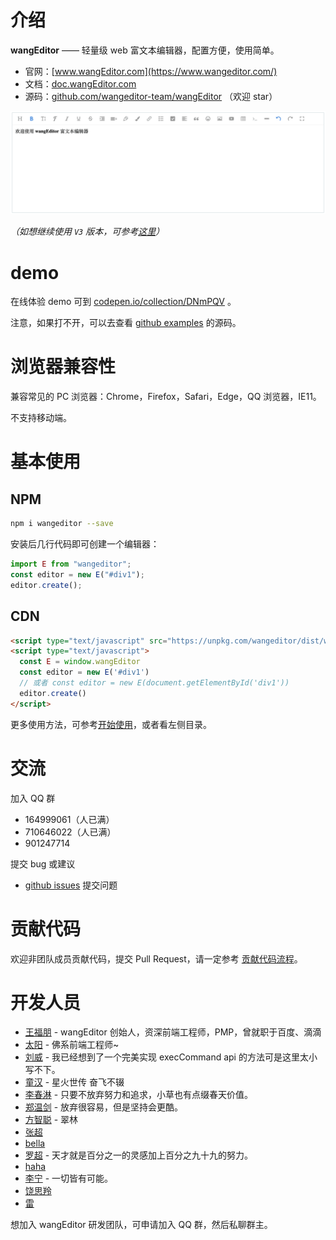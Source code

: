 # 介绍

**wangEditor** —— 轻量级 web 富文本编辑器，配置方便，使用简单。

- 官网：[www.wangEditor.com](https://www.wangeditor.com/)
- 文档：[doc.wangEditor.com](https://doc.wangeditor.com/)
- 源码：[github.com/wangeditor-team/wangEditor](https://github.com/wangeditor-team/wangeditor) （欢迎 star）

![](./images/demo-pic.png)

_（如想继续使用 `V3` 版本，可参考[这里](/pages/01-开始使用/08-使用V3版本.html)）_

# demo

在线体验 demo 可到 [codepen.io/collection/DNmPQV](https://codepen.io/collection/DNmPQV) 。

注意，如果打不开，可以去查看 [github examples](https://github.com/wangeditor-team/wangEditor/tree/master/examples) 的源码。
# 浏览器兼容性

兼容常见的 PC 浏览器：Chrome，Firefox，Safari，Edge，QQ 浏览器，IE11。

不支持移动端。

# 基本使用

## NPM
```bash
npm i wangeditor --save
```
安装后几行代码即可创建一个编辑器：

```js
import E from "wangeditor";
const editor = new E("#div1");
editor.create();
```
## CDN
```html
<script type="text/javascript" src="https://unpkg.com/wangeditor/dist/wangEditor.min.js"></script>
<script type="text/javascript">
  const E = window.wangEditor
  const editor = new E('#div1')
  // 或者 const editor = new E(document.getElementById('div1'))
  editor.create()
</script>
```

更多使用方法，可参考[开始使用](/pages/01-开始使用/)，或者看左侧目录。

# 交流

加入 QQ 群

- 164999061（人已满）
- 710646022（人已满）
- 901247714

提交 bug 或建议

- [github issues](https://github.com/wangeditor-team/wangeditor/issues) 提交问题

# 贡献代码

欢迎非团队成员贡献代码，提交 Pull Request，请一定参考 [贡献代码流程](https://github.com/wangeditor-team/wangEditor/blob/master/docs/contribution.md)。

# 开发人员

- [王福朋](https://github.com/wangfupeng1988/) - wangEditor 创始人，资深前端工程师，PMP，曾就职于百度、滴滴
- [太阳](http://info.tt2.ink/) - 佛系前端工程师~
- [刘威](https://github.com/q378532364) - 我已经想到了一个完美实现 execCommand api 的方法可是这里太小写不下。
- [童汉](http://www.itonghan.com/) - 星火世传 奋飞不辍
- [李春淋](https://blog.csdn.net/qq_39235055) - 只要不放弃努力和追求，小草也有点缀春天价值。
- [郑温剑](https://github.com/xiaokyo) - 放弃很容易，但是坚持会更酷。
- [方智聪](https://github.com/clinfc) - 翠林
- [张超](https://github.com/zhangporco)
- [bella](https://github.com/qiaoqiaotu)
- [罗超](https://github.com/echoLC) - 天才就是百分之一的灵感加上百分之九十九的努力。
- [haha](https://github.com/hahaaha)
- [李宁](https://github.com/lnimpossible) - 一切皆有可能。
- [饶思羚](https://github.com/rsl140)
- [雷](https://github.com/jerexyz)

想加入 wangEditor 研发团队，可申请加入 QQ 群，然后私聊群主。
